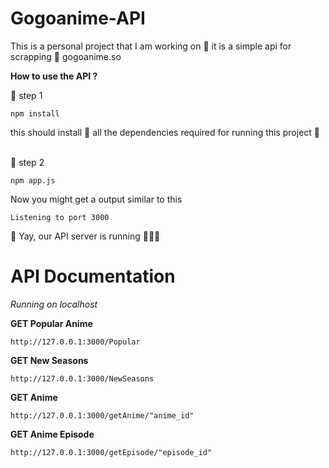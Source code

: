 # Gogoanime-API
This is a personal project that I am working on 🧰
it is a simple api for scrapping 🔪 gogoanime.so 

**How to use the API ?**
<br />

🔢 step 1
```
npm install
```
this should install 🔻 all the dependencies required for running this project 📂

<br />
🔢 step 2

```
npm app.js
```
Now you might get a output similar to this

```
Listening to port 3000
```
🥳 Yay, our API server is running 🏃‍♂️💨


# API Documentation

*Running on localhost*

**GET Popular Anime**
```
http://127.0.0.1:3000/Popular
```

**GET New Seasons**
```
http://127.0.0.1:3000/NewSeasons
```


**GET Anime**
```
http://127.0.0.1:3000/getAnime/"anime_id"
```


**GET Anime Episode**
```
http://127.0.0.1:3000/getEpisode/"episode_id"
```
